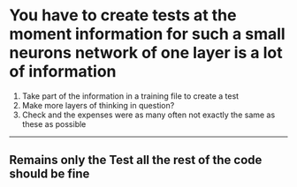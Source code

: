 # You have to create tests at the moment information for such a small neurons network of one layer is a lot of information
1. Take part of the information in a training file to create a test
2. Make more layers of thinking in question?
3. Check and the expenses were as many often not exactly the same as these as possible

----
## Remains only the Test all the rest of the code should be fine